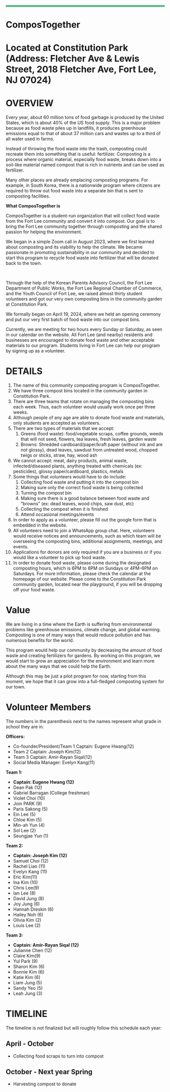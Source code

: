 ![][image1]

# ComposTogether

# Located at Constitution Park (Address: Fletcher Ave & Lewis Street, 2018 Fletcher Ave, Fort Lee, NJ 07024\)

# **OVERVIEW**

Every year, about 60 million tons of food garbage is produced by the United States, which is about 40% of the US food supply. This is a major problem because as food waste piles up in landfills, it produces greenhouse emissions equal to that of about 37 million cars and wastes up to a third of all water used in farms. 

Instead of throwing the food waste into the trash, composting could recreate them into something that is useful: fertilizer. Composting is a process where organic material, especially food waste, breaks down into a soil-like material named compost that is rich in nutrients and can be used as fertilizer. 

Many other places are already emplacing composting programs. For example, in South Korea, there is a nationwide program where citizens are required to throw out food waste into a separate bin that is sent to composting facilities. 

**What ComposTogether is** 

ComposTogether is a student-run organization that will collect food waste from the Fort Lee community and convert it into compost. Our goal is to bring the Fort Lee community together through composting and the shared passion for helping the environment.

We began in a simple Zoom call in August 2023, where we first learned about composting and its viability to help the climate. We became passionate in promoting sustainability in our community and decided to start this program to recycle food waste into fertilizer that will be donated back to the town. 

​​

Through the help of the Korean Parents Advisory Council, the Fort Lee Department of Public Works, the Fort Lee Regional Chamber of Commerce, and the Youth Council of Fort Lee, we raised almost thirty student volunteers and got our very own composting bins in the community garden at Constitution Park. 

We formally began on April 19, 2024, where we held an opening ceremony and put our very first batch of food waste into our compost bins. 

Currently, we are meeting for two hours every Sunday or Saturday, as seen in our calendar on the website. All Fort Lee (and nearby) residents and businesses are encouraged to donate food waste and other acceptable materials to our program. Students living in Fort Lee can help our program by signing up as a volunteer. 

# **DETAILS**

1. The name of this community composting program is ComposTogether.   
2. We have three compost bins located in the community garden in Constitution Park.  
3. There are three teams that rotate on managing the composting bins each week. Thus, each volunteer would usually work once per three weeks.   
4. Although people of any age are able to donate food waste and materials, only students are accepted as volunteers.  
5. There are two types of materials that we accept:  
   1. Greens (food waste): food/vegetable scraps, coffee grounds, weeds that will not seed, flowers, tea leaves, fresh leaves, garden waste  
   2. Browns: Shredded cardboard/paper/kraft paper (without ink and are not glossy), dead leaves, sawdust from untreated wood, chopped twigs or sticks, straw, hay, wood ash  
6. We cannot accept: meat, dairy products, animal waste, infected/diseased plants, anything treated with chemicals (ex: pesticides), glossy paper/cardboard, plastics, metals  
7. Some things that volunteers would have to do include:  
   1. Collecting food waste and putting it into the compost bin  
   2. Making sure only the correct food waste is being collected  
   3. Turning the compost bin  
   4. Making sure there is a good balance between food waste and “browns” (ex: dead leaves, wood chips, saw dust, etc)  
   5. Collecting the compost when it is finished  
   6. Attend occasional meetings/events  
8. In order to apply as a volunteer, please fill out the google form that is embedded in the website.   
9. All volunteers need to join a WhatsApp group chat. Here, volunteers would receive notices and announcements, such as which team will be overseeing the composting bins, additional assignments, meetings, and events.  
10. Applications for donors are only required if you are a business or if you would like a volunteer to pick up food waste.  
11. In order to donate food waste, please come during the designated composting hours, which is 6PM to 8PM on Sundays or 4PM-6PM on Saturdays. For more information, please check the calendar at the homepage of our website. Please come to the Constitution Park community garden, located near the playground, if you will be dropping off your food waste. 

# **Value**

We are living in a time where the Earth is suffering from environmental problems like greenhouse emissions, climate change, and global warming. Composting is one of many ways that would reduce pollution and has numerous benefits for the world. 

This program would help our community by decreasing the amount of food waste and creating fertilizers for gardens. By working on this program, we would start to grow an appreciation for the environment and learn more about the many ways that we could help the Earth. 

Although this may be just a pilot program for now, starting from this moment, we hope that it can grow into a full-fledged composting system for our town.

# **Volunteer Members**

The numbers in the parenthesis next to the names represent what grade in school they are in.

**Officers:**

- Co-founder/President/Team 1 Captain: Eugene Hwang(12)  
- Team 2 Captain: Joseph Kim(12)  
- Team 3 Captain: Amir-Rayan Siqal(12)  
- Social Media Manager: Evelyn Kang(11)

**Team 1:**

* **Captain: Eugene Hwang (12)**  
* Dean Pak (12)  
* Gabriel Barragan (College freshman)  
* Violet Choi (10)  
* Join PARK (9)  
* Paris Sakong (5)  
* Ein Lee (5)  
* Chloe Kim (5)  
* Min-ah Yun (4)  
* Sol Lee (2)  
* Seungjae Yun (1)

**Team 2:**

* **Captain: Joseph Kim (12)**  
* Samuel Choi (12)  
* Rachel Liao (11)  
* Evelyn Kang (11)  
* Eric Kim(11)  
* Ina Kim (10)  
* Chris Lee(9)  
* Ian Lee (8)  
* David Jung  (8)  
* Joy Jung (6)  
* Hannah Dreskin (6)  
* Hailey Noh (6)  
* Olivia Kim (2)  
* Louis Lee (2)

**Team 3:**

* **Captain: Amir-Rayan Siqal (12)**  
* Julianne Chen (12)  
* Claire Kim(9)  
* Yul Park (9)  
* Sharon Kim (6)  
* Bonnie Kim (6)  
* Katie Kim (6)  
* Liam Jung (5)  
* Sandy Yeo (5)  
* Leah Jung (3)

# **TIMELINE**

The timeline is not finalized but will roughly follow this schedule each year:

## **April \- October** 

- Collecting food scraps to turn into compost

## **October \- Next year Spring**

- Harvesting compost to donate

[image1]: <data:image/png;base64,iVBORw0KGgoAAAANSUhEUgAAAnAAAAAHCAYAAACIq3DzAAAAQUlEQVR4Xu3WMQ0AIADAMFziCFGYgx8FLOnRZwo25l4HAICO8QYAAP5m4AAAYgwcAECMgQMAiDFwAAAxBg4AIOYClIUh9UOLBN8AAAAASUVORK5CYII=>